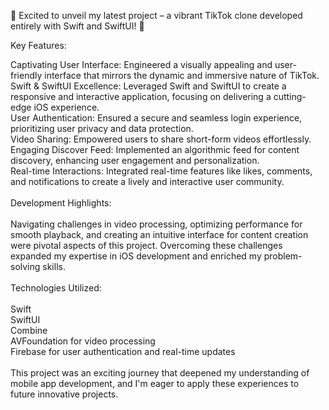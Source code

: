 🎥 Excited to unveil my latest project – a vibrant TikTok clone developed entirely with Swift and SwiftUI! 🚀

Key Features:

Captivating User Interface: Engineered a visually appealing and user-friendly interface that mirrors the dynamic and immersive nature of TikTok. <br>
Swift & SwiftUI Excellence: Leveraged Swift and SwiftUI to create a responsive and interactive application, focusing on delivering a cutting-edge iOS experience. <br>
User Authentication: Ensured a secure and seamless login experience, prioritizing user privacy and data protection. <br>
Video Sharing: Empowered users to share short-form videos effortlessly. <br>
Engaging Discover Feed: Implemented an algorithmic feed for content discovery, enhancing user engagement and personalization. <br>
Real-time Interactions: Integrated real-time features like likes, comments, and notifications to create a lively and interactive user community. <br>
<br>
Development Highlights: <br>
<br>
Navigating challenges in video processing, optimizing performance for smooth playback, and creating an intuitive interface for content creation were pivotal aspects of this project. Overcoming these challenges expanded my expertise in iOS development and enriched my problem-solving skills. <br>
<br>
Technologies Utilized: <br>
<br>
Swift <br>
SwiftUI <br>
Combine <br>
AVFoundation for video processing <br>
Firebase for user authentication and real-time updates <br>
<br>
This project was an exciting journey that deepened my understanding of mobile app development, and I'm eager to apply these experiences to future innovative projects. <br>
<br>
